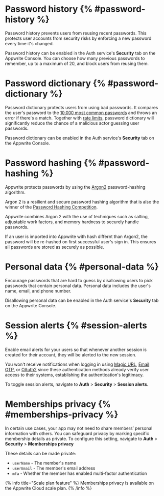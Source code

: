 # Password history {% #password-history %}

Password history prevents users from reusing recent passwords. This protects user accounts from security risks by enforcing a new password every time it's changed.

Password history can be enabled in the Auth service's **Security** tab on the Appwrite Console. You can choose how many previous passwords to remember, up to a maximum of 20, and block users from reusing them.

# Password dictionary {% #password-dictionary %}

Password dictionary protects users from using bad passwords. It compares the user's password to the [10,000 most common passwords](https://github.com/danielmiessler/SecLists/blob/master/Passwords/Common-Credentials/10k-most-common.txt) and throws an error if there's a match. Together with [rate limits](/docs/advanced/platform/rate-limits), password dictionary will significantly reduce the chance of a malicious actor guessing user passwords.

Password dictionary can be enabled in the Auth service's **Security** tab on the Appwrite Console.

# Password hashing {% #password-hashing %}

Appwrite protects passwords by using the [Argon2](https://github.com/P-H-C/phc-winner-argon2) password-hashing algorithm.

Argon 2 is a resilient and secure password hashing algorithm that is also the winner of the [Password Hashing Competition](https://www.password-hashing.net/).

Appwrite combines Argon 2 with the use of techniques such as salting, adjustable work factors, and memory hardness to securely handle passwords.

If an user is imported into Appwrite with hash differnt than Argon2, the password will be re-hashed on first successful user's sign in. This ensures all passwords are stored as securely as possible.

# Personal data {% #personal-data %}

Encourage passwords that are hard to guess by disallowing users to pick passwords that contain personal data.
Personal data includes the user's name, email, and phone number.

Disallowing personal data can be enabled in the Auth service's **Security** tab on the Appwrite Console.

# Session alerts {% #session-alerts %}

Enable email alerts for your users so that whenever another session is created for their account, they will be alerted to the new session.

You won't receive notifications when logging in using [Magic URL](/docs/products/auth/magic-url), [Email OTP](/docs/products/auth/email-otp), or [OAuth2](/docs/products/auth/oauth2) since these authentication methods already verify user access to their systems, establishing the authentication's legitimacy.

To toggle session alerts, navigate to **Auth** > **Security** > **Session alerts**.

# Memberships privacy {% #memberships-privacy %}

In certain use cases, your app may not need to share members’ personal information with others. You can safeguard privacy by marking specific membership details as private. To configure this setting, navigate to **Auth** > **Security** > **Memberships privacy**

These details can be made private:

- `userName` - The member's name
- `userEmail` - The member's email address
- `mfa` - Whether the member has enabled multi-factor authentication

{% info title="Scale plan feature" %}
Memberships privacy is available on the Appwrite Cloud scale plan.
{% /info %}

